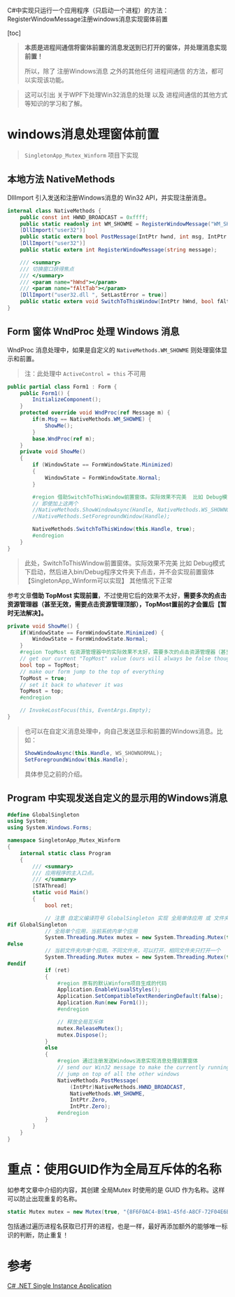 C#中实现只运行一个应用程序（只启动一个进程）的方法：RegisterWindowMessage注册windows消息实现窗体前置

[toc]

> **本质是进程间通信将窗体前置的消息发送到已打开的窗体，并处理消息实现前置！**
>
> 所以，除了 注册Windows消息 之外的其他任何 进程间通信 的方法，都可以实现该功能。

> 这可以引出 关于WPF下处理Win32消息的处理 以及 进程间通信的其他方式 等知识的学习和了解。

# windows消息处理窗体前置


> `SingletonApp_Mutex_Winform` 项目下实现

## 本地方法 NativeMethods

DllImport 引入发送和注册Windows消息的 Win32 API，并实现注册消息。

```C#
internal class NativeMethods {
    public const int HWND_BROADCAST = 0xffff;
    public static readonly int WM_SHOWME = RegisterWindowMessage("WM_SHOWME");
    [DllImport("user32")]
    public static extern bool PostMessage(IntPtr hwnd, int msg, IntPtr wparam, IntPtr lparam);
    [DllImport("user32")]
    public static extern int RegisterWindowMessage(string message);

    /// <summary>
    /// 切换窗口获得焦点
    /// </summary>
    /// <param name="hWnd"></param>
    /// <param name="fAltTab"></param>
    [DllImport("user32.dll ", SetLastError = true)]
    public static extern void SwitchToThisWindow(IntPtr hWnd, bool fAltTab);
}
```

## Form 窗体 WndProc 处理 Windows 消息

WndProc 消息处理中，如果是自定义的 `NativeMethods.WM_SHOWME` 则处理窗体显示和前置。

> 注：此处理中 `ActiveControl = this` 不可用

```C#
public partial class Form1 : Form {
    public Form1() {
        InitializeComponent();
    }
    protected override void WndProc(ref Message m) {
        if(m.Msg == NativeMethods.WM_SHOWME) {
            ShowMe();
        }
        base.WndProc(ref m);
    }
    private void ShowMe()
    {
        if (WindowState == FormWindowState.Minimized)
        {
            WindowState = FormWindowState.Normal;
        }

        #region 借助SwitchToThisWindow前置窗体。实际效果不完美  比如 Debug模式下启动，然后进入bin/Debug程序文件夹下点击，并不会实现前置窗体【SingletonApp_Winform可以实现】 其他情况下正常
        // 即使加上这两个
        //NativeMethods.ShowWindowAsync(Handle, NativeMethods.WS_SHOWNORMAL);
        //NativeMethods.SetForegroundWindow(Handle);

        NativeMethods.SwitchToThisWindow(this.Handle, true); 
        #endregion
    }
}
```

> 此处，SwitchToThisWindow前置窗体。实际效果不完美  比如 Debug模式下启动，然后进入bin/Debug程序文件夹下点击，并不会实现前置窗体【SingletonApp_Winform可以实现】 其他情况下正常

参考文章**借助 TopMost 实现前置**，不过使用它后的效果不太好，**需要多次的点击资源管理器（甚至无效，需要点击资源管理顶部），TopMost置前的才会置后【暂时无法解决】。**

```C#
private void ShowMe() {
    if(WindowState == FormWindowState.Minimized) {
        WindowState = FormWindowState.Normal;
    }
    #region TopMost 在资源管理器中的实际效果不太好，需要多次的点击资源管理器（甚至无效，需要点击资源管理顶部），TopMost置前的才会置后
    // get our current "TopMost" value (ours will always be false though)
    bool top = TopMost;
    // make our form jump to the top of everything
    TopMost = true;
    // set it back to whatever it was
    TopMost = top;
    #endregion

    // InvokeLostFocus(this, EventArgs.Empty);
}
```

> 也可以在自定义消息处理中，向自己发送显示和前置的Windows消息。比如：
> 
> ```C#
> ShowWindowAsync(this.Handle, WS_SHOWNORMAL);
> SetForegroundWindow(this.Handle);
> ```
> 
> 具体参见之前的介绍。

## Program 中实现发送自定义的显示用的Windows消息

```C#
#define GlobalSingleton
using System;
using System.Windows.Forms;

namespace SingletonApp_Mutex_Winform
{
    internal static class Program
    {
        /// <summary>
        /// 应用程序的主入口点。
        /// </summary>
        [STAThread]
        static void Main()
        {
            bool ret;

            // 注意 自定义编译符号 GlobalSingleton 实现 全局单体应用 或 文件夹内单体应用，可根据  注释#define GlobalSingleton
#if GlobalSingleton
            // 全局单个应用，当前系统内单个应用
            System.Threading.Mutex mutex = new System.Threading.Mutex(true, Application.ProductName, out ret);
#else
            // 当前文件夹内单个应用。不同文件夹，可以打开，相同文件夹只打开一个
            System.Threading.Mutex mutex = new System.Threading.Mutex(true, Application.ExecutablePath.Replace("\\",""), out ret);
#endif
            if (ret)
            {
                #region 原有的默认Winform项目生成的代码
                Application.EnableVisualStyles();
                Application.SetCompatibleTextRenderingDefault(false);
                Application.Run(new Form1());
                #endregion

                // 释放全局互斥体  
                mutex.ReleaseMutex();
                mutex.Dispose();
            }
            else
            {
                #region 通过注册发送Windows消息实现消息处理前置窗体
                // send our Win32 message to make the currently running instance
                // jump on top of all the other windows
                NativeMethods.PostMessage(
                    (IntPtr)NativeMethods.HWND_BROADCAST,
                    NativeMethods.WM_SHOWME,
                    IntPtr.Zero,
                    IntPtr.Zero);
                #endregion
            }
        }
    }
}
```

# 重点：使用GUID作为全局互斥体的名称

如参考文章中介绍的内容，其创建 全局Mutex 时使用的是 GUID 作为名称。这样可以防止出现重复的名称。

```C#
static Mutex mutex = new Mutex(true, "{8F6F0AC4-B9A1-45fd-A8CF-72F04E6BDE8F}");
```

包括通过遍历进程名获取已打开的进程，也是一样，最好再添加额外的能够唯一标识的判断，防止重复！

# 参考

[C# .NET Single Instance Application](http://sanity-free.org/143/csharp_dotnet_single_instance_application.html)